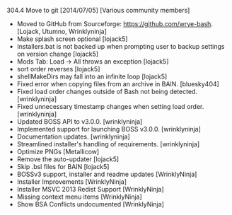 304.4 Move to git  [2014/07/05] [Various community members]

- Moved to GitHub from Sourceforge: <a href="https://github.com/wrye-bash">https://github.com/wrye-bash</a>. [Lojack, Utumno, Wrinklyninja]
- Make splash screen optional [lojack5]
- Installers.bat is not backed up when prompting user to backup settings on version change [lojack5]
- Mods Tab: Load -> All throws an exception [lojack5]
- sort order reverses [lojack5]
- shellMakeDirs may fall into an infinite loop [lojack5]
- Fixed error when copying files from an archive in BAIN. [bluesky404]
- Fixed load order changes outside of Bash not being detected. [wrinklyninja]
- Fixed unnecessary timestamp changes when setting load order. [wrinklyninja]
- Updated BOSS API to v3.0.0. [wrinklyninja]
- Implemented support for launching BOSS v3.0.0. [wrinklyninja]
- Documentation updates. [wrinklyninja]
- Streamlined installer's handling of requirements. [wrinklyninja]
- Optimize PNGs [Metallicow]
- Remove the auto-updater [lojack5]
- Skip .bsl files for BAIN [lojack5]
- BOSSv3 support, installer and readme updates [WrinklyNinja]
- Installer Improvements [WrinklyNinja]
- Installer MSVC 2013 Redist Support [WrinklyNinja]
- Missing context menu items [WrinklyNinja]
- Show BSA Conflicts undocumented [WrinklyNinja]
